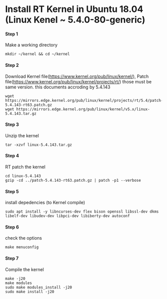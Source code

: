 # Install RT Kernel in Ubuntu 18.04 (Linux Kenel ~ 5.4.0-80-generic)

#### Step 1
Make a working directory

```
mkdir ~/kernel && cd ~/kernel
```

#### Step 2
Download Kernel file(https://www.kernel.org/pub/linux/kernel/), Patch file(https://www.kernel.org/pub/linux/kernel/projects/rt/) those must be same version. this documents accroding by 5.4.143

```
wget https://mirrors.edge.kernel.org/pub/linux/kernel/projects/rt/5.4/patch-5.4.143-rt63.patch.gz
wget https://mirrors.edge.kernel.org/pub/linux/kernel/v5.x/linux-5.4.143.tar.gz
```

#### Step 3
Unzip the kernel
```
tar -xzvf linux-5.4.143.tar.gz
```

#### Step 4
RT patch the kernel
```
cd linux-5.4.143
gzip -cd ../patch-5.4.143-rt63.patch.gz | patch -p1 --verbose
```

#### Step 5
install depedencies (to Kernel compile)
```
sudo apt install -y libncurses-dev flex bison openssl libssl-dev dkms libelf-dev libudev-dev libpci-dev libiberty-dev autoconf 
```

#### Step 6 
check the options
```
make menuconfig
```

#### Step 7
Compile the kernel
```
make -j20
make modules
sudo make modules_install -j20
sudo make install -j20
```
